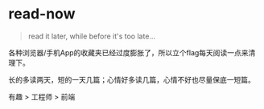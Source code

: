 # read-now
> read it later, while before it's too late...

各种浏览器/手机App的收藏夹已经过度膨胀了，所以立个flag每天阅读一点来清理下。

长的多读两天，短的一天几篇；心情好多读几篇，心情不好也尽量保底一短篇。

有趣 > 工程师 > 前端